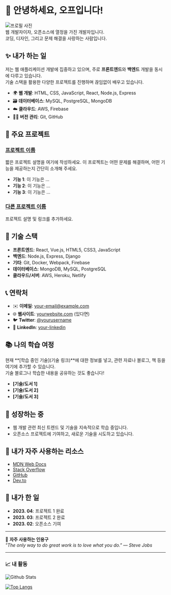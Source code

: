 # 👋 안녕하세요, 오프입니다!

![프로필 사진](https://via.placeholder.com/150)  
웹 개발자이자, 오픈소스에 열정을 가진 개발자입니다.  
코딩, 디자인, 그리고 문제 해결을 사랑하는 사람입니다.

## ✨ 내가 하는 일

저는 웹 애플리케이션 개발에 집중하고 있으며, 주로 **프론트엔드**와 **백엔드** 개발을 동시에 다루고 있습니다.  
기술 스택을 활용한 다양한 프로젝트를 진행하며 끊임없이 배우고 있습니다.

- 🌍 **웹 개발**: HTML, CSS, JavaScript, React, Node.js, Express
- 🗃️ **데이터베이스**: MySQL, PostgreSQL, MongoDB
- ☁️ **클라우드**: AWS, Firebase
- 🧑‍💻 **버전 관리**: Git, GitHub

## 🔧 주요 프로젝트

### [프로젝트 이름](링크)
짧은 프로젝트 설명을 여기에 작성하세요. 이 프로젝트는 어떤 문제를 해결하며, 어떤 기능을 제공하는지 간단히 소개해 주세요.

- **기능 1**: 이 기능은 ...
- **기능 2**: 이 기능은 ...
- **기능 3**: 이 기능은 ...

### [다른 프로젝트 이름](링크)
프로젝트 설명 및 링크를 추가하세요.

## 📜 기술 스택

- **프론트엔드**: React, Vue.js, HTML5, CSS3, JavaScript
- **백엔드**: Node.js, Express, Django
- **기타**: Git, Docker, Webpack, Firebase
- **데이터베이스**: MongoDB, MySQL, PostgreSQL
- **클라우드/서버**: AWS, Heroku, Netlify

## 📞 연락처

- ✉️ **이메일**: your-email@example.com
- 🌐 **웹사이트**: [yourwebsite.com](https://yourwebsite.com) (있다면)
- 🐦 **Twitter**: [@yourusername](https://twitter.com/yourusername)
- 💼 **LinkedIn**: [your-linkedin](https://linkedin.com/in/your-linkedin)

## 📚 나의 학습 여정

현재 **[학습 중인 기술](기술 링크)**에 대한 정보를 넣고, 관련 자료나 블로그, 책 등을 여기에 추가할 수 있습니다.  
기술 블로그나 학습한 내용을 공유하는 것도 좋습니다!

- **[기술/도서 1]**
- **[기술/도서 2]**
- **[기술/도서 3]**

## 🌱 성장하는 중

- 웹 개발 관련 최신 트렌드 및 기술을 지속적으로 학습 중입니다.
- 오픈소스 프로젝트에 기여하고, 새로운 기술을 시도하고 있습니다.

## 🔗 내가 자주 사용하는 리소스

- [MDN Web Docs](https://developer.mozilla.org/en-US/)
- [Stack Overflow](https://stackoverflow.com/)
- [GitHub](https://github.com/)
- [Dev.to](https://dev.to/)

## 📅 내가 한 일

- **2023. 04**: 프로젝트 1 완료
- **2023. 03**: 프로젝트 2 완료
- **2023. 02**: 오픈소스 기여

---

💬 **자주 사용하는 인용구**  
_"The only way to do great work is to love what you do." — Steve Jobs_

---

### 📈 내 활동

![Github Stats](https://github-readme-stats.vercel.app/api?username=yourusername&show_icons=true&hide_title=true&count_private=true&hide=prs&theme=radical)

[![Top Langs](https://github-readme-stats.vercel.app/api/top-langs/?username=yourusername&theme=radical&layout=compact)](https://github.com/yourusername/github-readme-stats)
